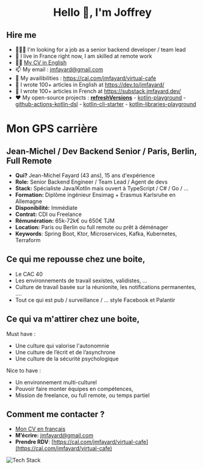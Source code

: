 <h1 align="center">Hello 👋, I'm Joffrey</h1>

## Hire me

- 🕵🏻‍♂️ I'm looking for a job as a senior backend developer / team lead
- 📍 I live in France right now, I am skilled at remote work
- ✍🏻 [My CV in English](https://github.com/jmfayard/hire-me/blob/main/CV%20Jean%20Michel%20EN.pdf)
- 📫 My email :  [jmfayard@gmail.com](https://jmfayard.dev/contact/)
- 📆 My availibilities : https://cal.com/jmfayard/virtual-cafe
- 📝 I wrote 100+ articles in English at https://dev.to/jmfayard/
- 📝 I wrote 100+ articles in French at https://substack.jmfayard.dev/
- ❤️ My open-source projects : [**refreshVersions**](https://github.com/jmfayard/refreshVersions)  - [kotlin-playground](https://github.com/jmfayard/kotlin-playground) - [github-actions-kotlin-dsl](https://github.com/krzema12/github-actions-kotlin-dsl) - [kotlin-cli-starter](https://github.com/jmfayard/kotlin-cli-starter) - [kotlin-libraries-playground](https://github.com/LouisCAD/kotlin-libraries-playground)

# Mon GPS carrière

## Jean-Michel / Dev Backend Senior / Paris, Berlin, Full Remote

- **Qui?** Jean-Michel Fayard (43 ans), 15 ans d'expérience
- **Role:** Senior Backend Engineer / Team Lead / Agent de devs
- **Stack:** Spécialiste Java/Kotlin mais ouvert à TypeScript / C# / Go / …
- **Formation:** Diplôme ingénieur Ensimag + Erasmus Karlsruhe en Allemagne
- **Disponibilité:** Immédiate
- **Contrat:** CDI ou Freelance
- **Rémunération:** 65k-72k€ ou 650€ TJM
- **Location:** Paris ou Berlin ou full remote ou prêt à déménager
- **Keywords**: Spring Boot, Ktor, Microservices, Kafka, Kubernetes, Terraform

## **Ce qui me repousse chez une boite,**

- Le CAC 40
- Les environnements de travail sexistes, validistes, ...
- Culture de travail basée sur la réunionite, les notifications permanentes, ....
- Tout ce qui est pub / surveillance / ... style Facebook et Palantir

## **Ce qui va m'attirer chez une boite,**

Must have :
- Une culture qui valorise l'autonomnie
- Une culture de l’écrit et de l’asynchrone
- Une culture de la sécurité psychologique

Nice to have :
- Un environnement multi-culturel
- Pouvoir faire monter équipes en compétences,
- Mission de freelance, ou full remote, ou temps partiel

## **Comment me contacter ?**

- [Mon CV en français](https://github.com/jmfayard/hire-me/blob/main/CV%20Jean%20Michel%20FR.pdf)
- **M’écrire:** jmfayard@gmail.com
- **Prendre RDV**: [https://cal.com/jmfayard/virtual-cafe](https://cal.com/jmfayard/virtual-cafe)


<p align="left"><img src="https://skillicons.dev/icons?i=kotlin,ktor,graphql,heroku,idea,spring,postgres,git,github,bash,docker,ts,android&perline=16" alt="Tech Stack" /> </p>
